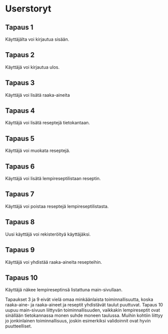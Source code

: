 # Userstoryt


## Tapaus 1
Käyttäjälta voi kirjautua sisään. 

## Tapaus 2
Käyttäjä voi kirjautua ulos. 

## Tapaus 3
Käyttäjä voi lisätä raaka-aineita 

## Tapaus 4
Käyttäjä voi lisätä reseptejä tietokantaan. 

## Tapaus 5
Käyttäjä voi muokata reseptejä.

## Tapaus 6

Käyttäjä voi lisätä lempireseptilistaan reseptin. 

## Tapaus 7

Käyttäjä voi poistaa reseptejä lempireseptilistasta.

## Tapaus 8

Uusi käyttäjä voi rekisteröityä käyttäjäksi.

## Tapaus 9

Käyttäjä voi yhdistää raaka-aineita resepteihin.

## Tapaus 10

Käyttäjä näkee lempireseptinsä listattuna main-sivullaan.


Tapaukset 3 ja 9 eivät vielä omaa minkäänlaista toiminnallisuutta, koska raaka-aine- ja raaka-aineet ja reseptit yhdistävät taulut puuttuvat. Tapaus 10 uupuu main-sivuun liittyvän toiminnallisuuden, vaikkakin lempireseptit ovat sinällään tietokannassa monen suhde moneen taulussa. Muihin kohtiin liittyy jo jonkinlainen toiminnallisuus, joskin esimerkiksi validoinnit ovat hyvin puutteelliset.


